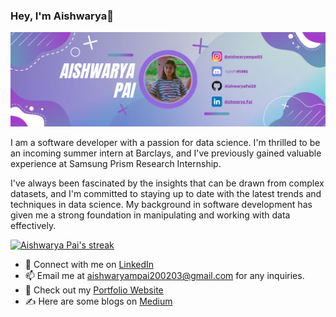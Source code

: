 ### Hey, I'm Aishwarya👋

![Profile](https://github.com/AishwaryaPai20/AishwaryaPai20/blob/main/Purple%20and%20Blue%20Gradient%20Memphis%20Live%20Stream%20Linkedin%20Banner.png)
 
I am a software developer with a passion for data science. I'm thrilled to be an incoming summer intern at Barclays, and I've previously gained valuable experience at Samsung Prism Research Internship.

I've always been fascinated by the insights that can be drawn from complex datasets, and I'm committed to staying up to date with the latest trends and techniques in data science. My background in software development has given me a strong foundation in manipulating and working with data effectively.

<a href="https://github.com/AishwaryaPai20/github-readme-streak-stats">

<img title="🔥 Get streak stats for your profile at git.io/streak-stats" alt="Aishwarya Pai's streak" src="https://github-readme-streak-stats.herokuapp.com/?user=AishwaryaPai20&theme=black-ice&hide_border=true&stroke=0000&background=060A0CD0"/>

</a>
<!-- [![Top Langs](https://github-readme-stats.vercel.app/api/top-langs/?username=AishwaryaPai20&theme=radical)](https://github.com/AishwaryaPai20/github-readme-stats) -->
 
- 🐧 Connect with me on [LinkedIn](https://www.linkedin.com/in/ashpi20/)
- 📫 Email me at aishwaryampai200203@gmail.com for any inquiries.
- 👤 Check out my [Portfolio Website](https://portfolioashpi.super.site/)
- ✍️ Here are some blogs on [Medium](https://medium.com/@aishwaryampai200203)
